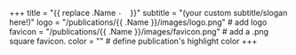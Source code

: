 +++
title = "{{ replace .Name `-` ` ` }}"
subtitle = "(your custom subtitle/slogan here!)"
logo = "/publications/{{ .Name }}/images/logo.png" # add logo
favicon = "/publications/{{ .Name }}/images/favicon.png" # add a .png square favicon.
color = "" # define publication's highlight color
+++
